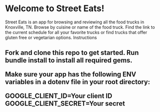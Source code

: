 <h1>Welcome to Street Eats!</h1>
Street Eats is an app for browsing and reviewing all the food trucks in Knoxville, TN. Browse by cuisine or name of the food truck. Find the link to the current schedule for all your favorite trucks or find trucks that offer gluten free or vegetarian options.


</h2>Instructions<h2>

Fork and clone this repo to get started. Run bundle install to install all required gems.

Make sure your app has the following ENV variables in a dotenv file in your root directory: 

GOOGLE_CLIENT_ID=Your client ID
GOOGLE_CLIENT_SECRET=Your secret


